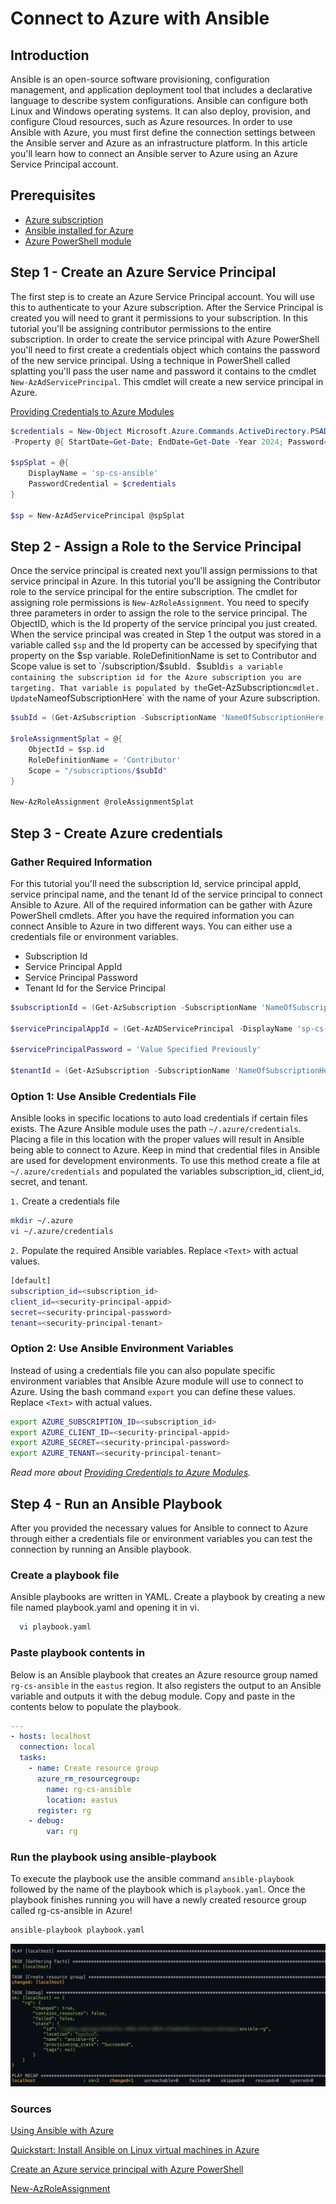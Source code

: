 # Connect to Azure with Ansible

## Introduction

Ansible is an open-source software provisioning, configuration management, and application deployment tool that includes a declarative language to describe system configurations. Ansible can configure both Linux and Windows operating systems. It can also deploy, provision, and configure Cloud resources, such as Azure resources. In order to use Ansible with Azure, you must first define the connection settings between the Ansible server and Azure as an infrastructure platform. In this article you'll learn how to connect an Ansible server to Azure using an Azure Service Principal account.

## Prerequisites

* [Azure subscription](https://azure.microsoft.com/free/?ref=microsoft.com&utm_source=microsoft.com&utm_medium=docs&utm_campaign=visualstudio)
* [Ansible installed for Azure](https://docs.microsoft.com/en-us/azure/virtual-machines/linux/ansible-install-configure?toc=%2Fazure%2Fansible%2Ftoc.json&bc=%2Fazure%2Fbread%2Ftoc.json#install-ansible-on-an-azure-linux-virtual-machine)
* [Azure PowerShell module](https://docs.microsoft.com/en-us/powershell/azure/install-az-ps?view=azps-3.1.0)

## Step 1 - Create an Azure Service Principal

The first step is to create an Azure Service Principal account. You will use this to authenticate to your Azure subscription. After the Service Principal is created you will need to grant it permissions to your subscription. In this tutorial you'll be assigning contributor permissions to the entire subscription. In order to create the service principal with Azure PowerShell you'll need to first create a credentials object which contains the password of the new service principal. Using a technique in PowerShell called splatting you'll pass the user name and password it contains to the cmdlet `New-AzAdServicePrincipal`. This cmdlet will create a new service principal in Azure.

[Providing Credentials to Azure Modules](https://docs.ansible.com/ansible/latest/scenario_guides/guide_azure.html#providing-credentials-to-azure-modules)

```powershell
$credentials = New-Object Microsoft.Azure.Commands.ActiveDirectory.PSADPasswordCredential `
-Property @{ StartDate=Get-Date; EndDate=Get-Date -Year 2024; Password='<PASSWORD>'};

$spSplat = @{
    DisplayName = 'sp-cs-ansible'
    PasswordCredential = $credentials
}

$sp = New-AzAdServicePrincipal @spSplat
```

## Step 2 - Assign a Role to the Service Principal

Once the service principal is created next you'll assign permissions to that service principal in Azure. In this tutorial you'll be assigning the Contributor role to the service principal for the entire subscription. The cmdlet for assigning role permissions is `New-AzRoleAssignment`. You need to specify three parameters in order to assign the role to the service principal. The ObjectID, which is the Id property of the service principal you just created. When the service principal was created in Step 1 the output was stored in a variable called `$sp` and the Id property can be accessed by specifying that property on the $sp variable. RoleDefinitionName is set to Contributor and Scope value is set to `/subscription/$subId`. `$subId` is a variable containing the subscription id for the Azure subscription you are targeting. That variable is populated by the `Get-AzSubscription` cmdlet. Update `NameofSubscriptionHere` with the name of your Azure subscription.

```powershell
$subId = (Get-AzSubscription -SubscriptionName 'NameOfSubscriptionHere').id

$roleAssignmentSplat = @{
    ObjectId = $sp.id
    RoleDefinitionName = 'Contributor'
    Scope = "/subscriptions/$subId"
}

New-AzRoleAssignment @roleAssignmentSplat
```

## Step 3 - Create Azure credentials

### Gather Required Information

For this tutorial you'll need the subscription Id, service principal appId, service principal name, and the tenant Id of the service principal to connect Ansible to Azure. All of the required information can be gather with Azure PowerShell cmdlets. After you have the required information you can connect Ansible to Azure in two different ways. You can either use a credentials file or environment variables.

* Subscription Id
* Service Principal AppId
* Service Principal Password
* Tenant Id for the Service Principal

```powershell
$subscriptionId = (Get-AzSubscription -SubscriptionName 'NameOfSubscriptionHere').id

$servicePrincipalAppId = (Get-AzADServicePrincipal -DisplayName 'sp-cs-ansible').ApplicationId

$servicePrincipalPassword = 'Value Specified Previously'

$tenantId = (Get-AzSubscription -SubscriptionName 'NameOfSubscriptionHere').TenantId
```

### Option 1: Use Ansible Credentials File

Ansible looks in specific locations to auto load credentials if certain files exists. The Azure Ansible module uses the path `~/.azure/credentials`. Placing a file in this location with the proper values will result in Ansible being able to connect to Azure. Keep in mind that credential files in Ansible are used for development environments. To use this method create a file at `~/.azure/credentials` and populated the variables subscription_id, client_id, secret, and tenant.

`1.` Create a credentials file

```bash
mkdir ~/.azure
vi ~/.azure/credentials
```

`2.` Populate the required Ansible variables. Replace `<Text>` with actual values.

```bash
[default]
subscription_id=<subscription_id>
client_id=<security-principal-appid>
secret=<security-principal-password>
tenant=<security-principal-tenant>
```

### Option 2: Use Ansible Environment Variables

Instead of using a credentials file you can also populate specific environment variables that Ansible Azure module will use to connect to Azure. Using the bash command `export` you can define these values. Replace `<Text>` with actual values.

```bash
export AZURE_SUBSCRIPTION_ID=<subscription_id>
export AZURE_CLIENT_ID=<security-principal-appid>
export AZURE_SECRET=<security-principal-password>
export AZURE_TENANT=<security-principal-tenant>
```

_Read more about [Providing Credentials to Azure Modules](https://docs.ansible.com/ansible/latest/scenario_guides/guide_azure.html#providing-credentials-to-azure-modules)._

## Step 4 - Run an Ansible Playbook

After you provided the necessary values for Ansible to connect to Azure through either a credentials file or environment variables you can test the connection by running an Ansible playbook.

### Create a playbook file

Ansible playbooks are written in YAML. Create a playbook by creating a new file named playbook.yaml and opening it in vi.

```bash
  vi playbook.yaml
```

### Paste playbook contents in

Below is an Ansible playbook that creates an Azure resource group named `rg-cs-ansible` in the `eastus` region. It also registers the output to an Ansible variable and outputs it with the debug module. Copy and paste in the contents below to populate the playbook.

```yaml
---
- hosts: localhost
  connection: local
  tasks:
    - name: Create resource group
      azure_rm_resourcegroup:
        name: rg-cs-ansible
        location: eastus
      register: rg
    - debug:
        var: rg
```

### Run the playbook using ansible-playbook

To execute the playbook use the ansible command `ansible-playbook` followed by the name of the playbook which is `playbook.yaml`. Once the playbook finishes running you will have a newly created resource group called rg-cs-ansible in Azure!

```bash
ansible-playbook playbook.yaml
```

![Ansible Playbook Output](images/playbookOutput.png)

### Sources

[Using Ansible with Azure](https://docs.microsoft.com/en-us/azure/ansible/ansible-overview)

[Quickstart: Install Ansible on Linux virtual machines in Azure](https://docs.microsoft.com/en-us/azure/virtual-machines/linux/ansible-install-configure?toc=%2Fazure%2Fansible%2Ftoc.json&bc=%2Fazure%2Fbread%2Ftoc.json#install-ansible-on-an-azure-linux-virtual-machine)

[Create an Azure service principal with Azure PowerShell](https://docs.microsoft.com/en-us/powershell/azure/create-azure-service-principal-azureps?view=azps-3.1.0)

[New-AzRoleAssignment](https://docs.microsoft.com/en-us/powershell/module/az.resources/new-azroleassignment?view=azps-3.1.0)

